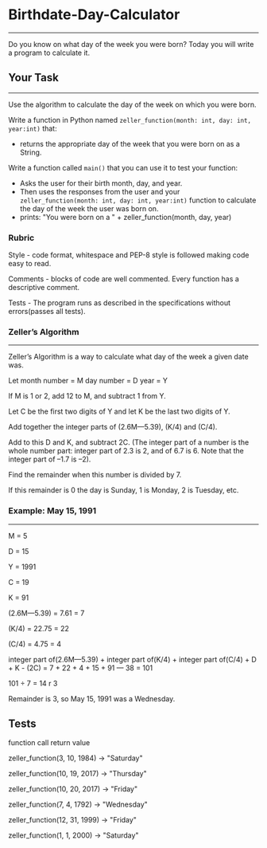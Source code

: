 # Birthdate-Day-Calculator
-----
Do you know on what day of the week you were born?  Today you will write a program to calculate it.
## Your Task
-----
Use the algorithm to calculate the day of the week on which you were born.

Write a function in Python named `zeller_function(month: int, day: int, year:int)` that: 
* returns the appropriate day of the week that you were born on as a String.

Write a function called `main()` that you can use it to test your function:
* Asks the user for their birth month, day, and year.
* Then uses the responses from the user and your `zeller_function(month: int, day: int, year:int)` function to calculate the day of the week the user was born on.
* prints: "You were born on a " + zeller_function(month, day, year)

### Rubric
Style - code format, whitespace and PEP-8 style is followed making code easy to read.

Comments - blocks of code are well commented.  Every function has a descriptive comment.

Tests - The program runs as described in the specifications without errors(passes all tests).

### Zeller’s Algorithm
-----
Zeller’s Algorithm is a way to calculate what day of the week a given date was.

Let month number = M
day number = D
year = Y

If M is 1 or 2, add 12 to M, and subtract 1 from Y.

Let C be the first two digits of Y and let K be the last two digits of Y.

Add together the integer parts of (2.6M—5.39), (K/4) and (C/4). 

Add to this D and K, and subtract 2C. (The integer part of a number is the whole number part: integer part of 2.3 is 2, and of 6.7 is 6. Note that the integer part of –1.7 is –2).

Find the remainder when this number is divided by 7.

If this remainder is 0 the day is Sunday, 1 is Monday, 2 is Tuesday, etc.

### Example: May 15, 1991
-----
M = 5

D = 15

Y = 1991

C = 19

K = 91

(2.6M—5.39) = 7.61 = 7

(K/4) = 22.75 = 22

(C/4) = 4.75 = 4

integer part of(2.6M—5.39) + integer part of(K/4) + integer part of(C/4) + D + K - (2C) = 7 + 22 + 4 + 15 + 91 — 38 = 101

101 ÷ 7 = 14 r 3

Remainder is 3, so May 15, 1991 was a Wednesday.

## Tests

function call                   return value

zeller_function(3, 10, 1984) -> "Saturday"

zeller_function(10, 19, 2017) -> "Thursday"

zeller_function(10, 20, 2017) -> "Friday"

zeller_function(7, 4, 1792) -> "Wednesday"

zeller_function(12, 31, 1999) -> "Friday"

zeller_function(1, 1, 2000) -> "Saturday"
